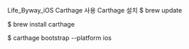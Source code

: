 Life_Byway_iOS
Carthage 사용
Carthage 설치
$ brew update

$ brew install carthage

$ carthage bootstrap --platform ios
